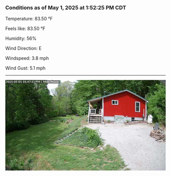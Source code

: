 ### Conditions as of May 1, 2025 at 1:52:25 PM CDT 

Temperature: 83.50 &deg;F

Feels like: 83.50 &deg;F

Humidity: 56%

Wind Direction: E

Windspeed: 3.8 mph

Wind Gust: 5.1 mph

---

<img src="./images/latest.jpeg"/>

